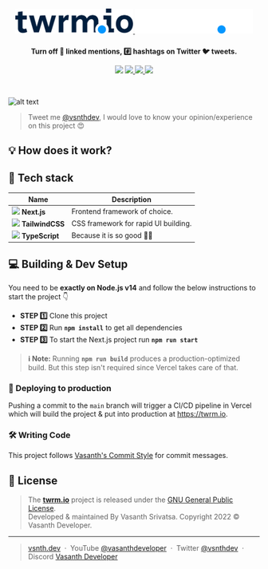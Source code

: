 <h5 align="center">
    <a href="https://twrm.io#gh-light-mode-only" target="_blank" rel="noopener">
        <img src="public/logoLight.svg" alt="twrm.io" height="50">
    </a>
    <a href="https://twrm.io#gh-dark-mode-only" target="_blank" rel="noopener">
        <img src="public/logoDark.svg" alt="twrm.io" height="50">
    </a>
</h5>
<p align="center"><strong>Turn off 🔗 linked mentions, #️⃣ hashtags on Twitter 🐦 tweets.</strong></p>
<p align="center">
    <a target="_blank" rel="noopener">
        <img src="https://img.shields.io/badge/Vercel-2F2625?style=flat-square&logo=vercel&logoColor=white">
    </a>
    <a href="https://github.com/vsnthdev/twrm.io/issues">
        <img src="https://img.shields.io/github/issues/vsnthdev/twrm.io.svg?style=flat-square">
    </a>
    <a href="https://github.com/vsnthdev/twrm.io/commits/main">
        <img src="https://img.shields.io/github/last-commit/vsnthdev/twrm.io.svg?style=flat-square">
    </a>
    <a href="https://vas.cx/discord">
        <img src="https://img.shields.io/discord/600920475341946893?color=5865F2&label=Discord&logo=discord&logoColor=white&style=flat-square">
    </a>
</p>
<br>

![alt text](public/demo.gif)

<!-- header -->

<!-- full description -->

> Tweet me <a target="_blank" rel="noopener" href="https://vas.cx/twitter">@vsnthdev</a>, I would love to know your opinion/experience on this project 😍

<!-- ## 📘 Usage -->

<!-- ## 🛠 Tooling -->

<!-- section:how-it-works -->

## 💡 How does it work?

<!-- section:end:how-it-works -->

## 🔮 Tech stack

| Name | Description |
| --- | --- |
| <img height="15" src="https://cdn.worldvectorlogo.com/logos/next-js.svg"> **Next.js** | Frontend framework of choice. |
| <img height="15" src="https://www.svgrepo.com/show/354431/tailwindcss-icon.svg"> **TailwindCSS** | CSS framework for rapid UI building. |
| <img height="15" src="https://www.svgrepo.com/show/354478/typescript-icon.svg"> **TypeScript** | Because it is so good 🤷‍♂️ |

## 💻 Building & Dev Setup

You need to be **exactly on Node.js v14** and follow the below instructions to start the project 👇

- **STEP 1️⃣**  Clone this project
- **STEP 2️⃣**  Run **`npm install`** to get all dependencies
- **STEP 3️⃣**  To start the Next.js project run **`npm run start`**

> **ℹ️ Note:** Running **`npm run build`** produces a production-optimized build. But this step isn't required since Vercel takes care of that.

### 🚀 Deploying to production

Pushing a commit to the `main` branch will trigger a CI/CD pipeline in Vercel which will build the project & put into production at https://twrm.io.

### 🛠️ Writing Code

This project follows [Vasanth's Commit Style](https://vas.cx/commits) for commit messages.

<!-- footer -->

## 📰 License

> The **[twrm.io](https://twrm.io)** project is released under the [GNU General Public License](LICENSE.md). <br> Developed &amp; maintained By Vasanth Srivatsa. Copyright 2022 © Vasanth Developer.
<hr>

> <a href="https://vsnth.dev" target="_blank" rel="noopener">vsnth.dev</a> &nbsp;&middot;&nbsp;
> YouTube <a href="https://vas.cx/videos" target="_blank" rel="noopener">@vasanthdeveloper</a> &nbsp;&middot;&nbsp;
> Twitter <a href="https://vas.cx/twitter" target="_blank" rel="noopener">@vsnthdev</a> &nbsp;&middot;&nbsp;
> Discord <a href="https://vas.cx/discord" target="_blank" rel="noopener">Vasanth Developer</a>
